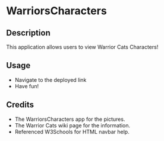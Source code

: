 # WarriorsCharacters

## Description

This application allows users to view Warrior Cats Characters!

## Usage

* Navigate to the deployed link
* Have fun!

## Credits

* The WarriorsCharacters app for the pictures.
* The Warrior Cats wiki page for the information. 
* Referenced W3Schools for HTML navbar help.
